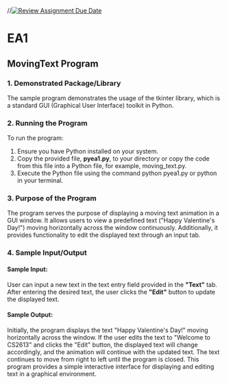 //[![Review Assignment Due Date](https://classroom.github.com/assets/deadline-readme-button-24ddc0f5d75046c5622901739e7c5dd533143b0c8e959d652212380cedb1ea36.svg)](https://classroom.github.com/a/FJiO-WNb)
# EA1

## MovingText Program

### 1. Demonstrated Package/Library
   The sample program demonstrates the usage of the tkinter library, which is 
a standard GUI (Graphical User Interface) toolkit in Python.

### 2. Running the Program
   To run the program:
1. Ensure you have Python installed on your system.
2. Copy the provided file, __pyea1.py__, to your directory or copy the code from this file
   into a Python file, for example, moving_text.py.
3. Execute the Python file using the command python pyea1.py or python _<file name.py>_
   in your terminal.
   
### 3. Purpose of the Program
   The program serves the purpose of displaying a moving text animation in a GUI window.
It allows users to view a predefined text ("Happy Valentine's Day!") moving horizontally
across the window continuously. Additionally, it provides functionality to edit
the displayed text through an input tab.

### 4. Sample Input/Output
#### Sample Input:
   User can input a new text in the text entry field provided in the __"Text"__ tab.
After entering the desired text, the user clicks the __"Edit"__ button to update
the displayed text.
  
#### Sample Output:
   Initially, the program displays the text "Happy Valentine's Day!" moving horizontally
across the window.
   If the user edits the text to "Welcome to CS2613" and clicks the "Edit" button,
the displayed text will change accordingly, and the animation will continue with
the updated text.
   The text continues to move from right to left until the program is closed.
This program provides a simple interactive interface for displaying and editing text in
a graphical environment.